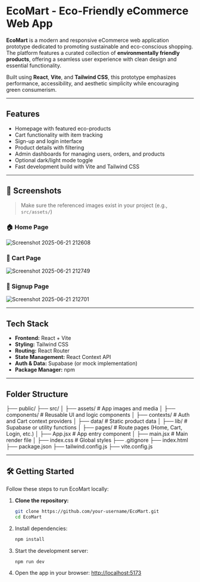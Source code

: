 # EcoMart - Eco-Friendly eCommerce Web App

**EcoMart** is a modern and responsive eCommerce web application prototype dedicated to promoting sustainable and eco-conscious shopping. The platform features a curated collection of **environmentally friendly products**, offering a seamless user experience with clean design and essential functionality.

Built using **React**, **Vite**, and **Tailwind CSS**, this prototype emphasizes performance, accessibility, and aesthetic simplicity while encouraging green consumerism.

---

##  Features

-  Homepage with featured eco-products
-  Cart functionality with item tracking
-  Sign-up and login interface
-  Product details with filtering
-  Admin dashboards for managing users, orders, and products
-  Optional dark/light mode toggle
-  Fast development build with Vite and Tailwind CSS

---

## 📸 Screenshots

> Make sure the referenced images exist in your project (e.g., `src/assets/`)

### 🏠 Home Page  
![Screenshot 2025-06-21 212608](https://github.com/user-attachments/assets/5f285f2e-1abb-4a73-ab27-65f6b1447d02)


### 🛒 Cart Page  
![Screenshot 2025-06-21 212749](https://github.com/user-attachments/assets/dc414599-1e43-4815-b562-18a98a8a9d50)


### 🔐 Signup Page  
![Screenshot 2025-06-21 212701](https://github.com/user-attachments/assets/43d10f30-22da-4ace-935f-9ac24ec11ab9)


---

##  Tech Stack

- **Frontend:** React + Vite
- **Styling:** Tailwind CSS
- **Routing:** React Router
- **State Management:** React Context API
- **Auth & Data:** Supabase (or mock implementation)
- **Package Manager:** npm

---

## Folder Structure
├── public/
├── src/
│ ├── assets/ # App images and media
│ ├── components/ # Reusable UI and logic components
│ ├── contexts/ # Auth and Cart context providers
│ ├── data/ # Static product data
│ ├── lib/ # Supabase or utility functions
│ ├── pages/ # Route pages (Home, Cart, Login, etc.)
│ ├── App.jsx # App entry component
│ ├── main.jsx # Main render file
│ ├── index.css # Global styles
├── .gitignore
├── index.html
├── package.json
├── tailwind.config.js
├── vite.config.js


---

## 🛠️ Getting Started

Follow these steps to run EcoMart locally:

1. **Clone the repository:**
   ```bash
   git clone https://github.com/your-username/EcoMart.git
   cd EcoMart
2. Install dependencies:
   ```bash 
   npm install
4. Start the development server:
    ```bash
   npm run dev
5. Open the app in your browser:
  [http://localhost:5173](http://localhost:5173)


